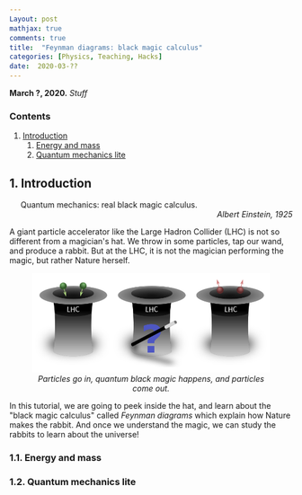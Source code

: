 ```yaml
---
Layout: post
mathjax: true
comments: true
title:  "Feynman diagrams: black magic calculus"
categories: [Physics, Teaching, Hacks]
date:  2020-03-??
---
```


**March ?, 2020.** *Stuff*

### Contents

1. <a href="#sec-1">Introduction</a>
   1. <a href="#sec-1-1">Energy and mass</a>
   2. <a href="#sec-1-2">Quantum mechanics lite</a>

## 1. Introduction <a id="sec-1" name="sec-1"></a>

<span style="padding-left: 20px; display:block">
Quantum mechanics: real black magic calculus.
</span>

<div style="text-align: right"><i>Albert Einstein, 1925</i> </div>

A giant particle accelerator like the Large Hadron Collider (LHC) is
not so different from a magician's hat.
We throw in some particles, tap our wand, and produce a rabbit.
But at the LHC, it is not the magician performing the magic, but
rather Nature herself.

<figure>
    <div style="text-align:center"><img src
    ="/images/posts/feynman1.png"/>
		    <figcaption><i>Particles go in, quantum black magic
    happens, and particles come out.</i></figcaption>
	</div>
	</figure>

In this tutorial, we are going to peek inside the hat, and learn about the
"black magic calculus" called *Feynman diagrams* which explain how
Nature makes the rabbit.
And once we understand the magic, we can study the rabbits to learn
about the universe!

### 1.1. Energy and mass <a id="sec-1-1" name="sec-1-1"></a>

### 1.2. Quantum mechanics lite <a id="sec-1-2" name="sec-1-2"></a>
